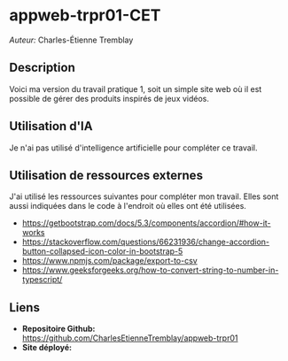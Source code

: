 # appweb-trpr01-CET
*Auteur:* Charles-Étienne Tremblay

## Description
Voici ma version du travail pratique 1, soit un simple site web où il est possible de gérer des produits inspirés de jeux vidéos.

## Utilisation d'IA
Je n'ai pas utilisé d'intelligence artificielle pour compléter ce travail.

## Utilisation de ressources externes
J'ai utilisé les ressources suivantes pour compléter mon travail. Elles sont aussi indiquées dans le code à l'endroit où elles ont été utilisées.
- https://getbootstrap.com/docs/5.3/components/accordion/#how-it-works
- https://stackoverflow.com/questions/66231936/change-accordion-button-collapsed-icon-color-in-bootstrap-5
- https://www.npmjs.com/package/export-to-csv
- https://www.geeksforgeeks.org/how-to-convert-string-to-number-in-typescript/

## Liens
- **Repositoire Github:** https://github.com/CharlesEtienneTremblay/appweb-trpr01
- **Site déployé:** 